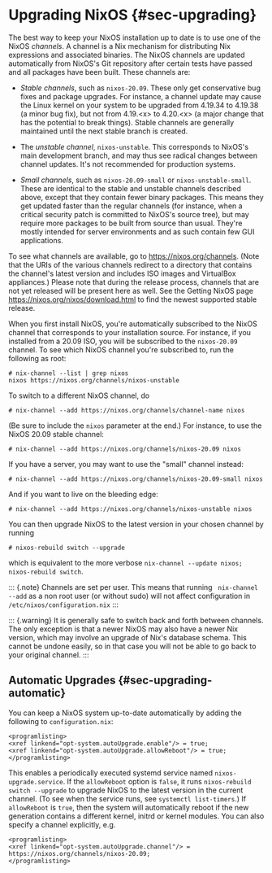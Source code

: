 # Upgrading NixOS {#sec-upgrading}

The best way to keep your NixOS installation up to date is to use one of the NixOS _channels_. A channel is a Nix mechanism for distributing Nix expressions and associated binaries. The NixOS channels are updated automatically from NixOS's Git repository after certain tests have passed and all packages have been built. These channels are:

- _Stable channels_, such as `nixos-20.09`. These only get conservative bug fixes and package upgrades. For instance, a channel update may cause the Linux kernel on your system to be upgraded from 4.19.34 to 4.19.38 (a minor bug fix), but not from 4.19.\<x\> to 4.20.\<x\> (a major change that has the potential to break things). Stable channels are generally maintained until the next stable branch is created.

- The _unstable channel_, `nixos-unstable`. This corresponds to NixOS's main development branch, and may thus see radical changes between channel updates. It's not recommended for production systems.

- _Small channels_, such as `nixos-20.09-small` or `nixos-unstable-small`. These are identical to the stable and unstable channels described above, except that they contain fewer binary packages. This means they get updated faster than the regular channels (for instance, when a critical security patch is committed to NixOS's source tree), but may require more packages to be built from source than usual. They're mostly intended for server environments and as such contain few GUI applications.

To see what channels are available, go to <https://nixos.org/channels>. (Note that the URIs of the various channels redirect to a directory that contains the channel's latest version and includes ISO images and VirtualBox appliances.) Please note that during the release process, channels that are not yet released will be present here as well. See the Getting NixOS page <https://nixos.org/nixos/download.html> to find the newest supported stable release.

When you first install NixOS, you're automatically subscribed to the NixOS channel that corresponds to your installation source. For instance, if you installed from a 20.09 ISO, you will be subscribed to the `nixos-20.09` channel. To see which NixOS channel you're subscribed to, run the following as root:

    # nix-channel --list | grep nixos
    nixos https://nixos.org/channels/nixos-unstable

To switch to a different NixOS channel, do

    # nix-channel --add https://nixos.org/channels/channel-name nixos

(Be sure to include the `nixos` parameter at the end.) For instance, to use the NixOS 20.09 stable channel:

    # nix-channel --add https://nixos.org/channels/nixos-20.09 nixos

If you have a server, you may want to use the "small" channel instead:

    # nix-channel --add https://nixos.org/channels/nixos-20.09-small nixos

And if you want to live on the bleeding edge:

    # nix-channel --add https://nixos.org/channels/nixos-unstable nixos

You can then upgrade NixOS to the latest version in your chosen channel by running

    # nixos-rebuild switch --upgrade

which is equivalent to the more verbose `nix-channel --update nixos; nixos-rebuild switch`.

::: {.note} Channels are set per user. This means that running ` nix-channel --add` as a non root user (or without sudo) will not affect configuration in `/etc/nixos/configuration.nix` :::

::: {.warning} It is generally safe to switch back and forth between channels. The only exception is that a newer NixOS may also have a newer Nix version, which may involve an upgrade of Nix's database schema. This cannot be undone easily, so in that case you will not be able to go back to your original channel. :::

## Automatic Upgrades {#sec-upgrading-automatic}

You can keep a NixOS system up-to-date automatically by adding the following to `configuration.nix`:

```{=docbook}
<programlisting>
<xref linkend="opt-system.autoUpgrade.enable"/> = true;
<xref linkend="opt-system.autoUpgrade.allowReboot"/> = true;
</programlisting>
```

This enables a periodically executed systemd service named `nixos-upgrade.service`. If the `allowReboot` option is `false`, it runs `nixos-rebuild switch --upgrade` to upgrade NixOS to the latest version in the current channel. (To see when the service runs, see `systemctl list-timers`.) If `allowReboot` is `true`, then the system will automatically reboot if the new generation contains a different kernel, initrd or kernel modules. You can also specify a channel explicitly, e.g.

```{=docbook}
<programlisting>
<xref linkend="opt-system.autoUpgrade.channel"/> = https://nixos.org/channels/nixos-20.09;
</programlisting>
```
